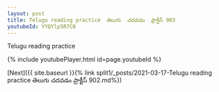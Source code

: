 ```yaml
---
layout: post
title: Telugu reading practice  తెలుగు  చదవడం  ప్రాక్టీస్ 903
youtubeId: YYQYlp5R7C0
---
```

 
 
Telugu reading practice
 
 
 
 
 


{% include youtubePlayer.html id=page.youtubeId %}
 
[Next]({{ site.baseurl }}{% link  split1/_posts/2021-03-17-Telugu reading practice  తెలుగు  చదవడం  ప్రాక్టీస్ 902.md%})
 
